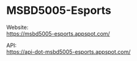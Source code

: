 # MSBD5005-Esports

Website:  
https://msbd5005-esports.appspot.com/

API:  
https://api-dot-msbd5005-esports.appspot.com/
